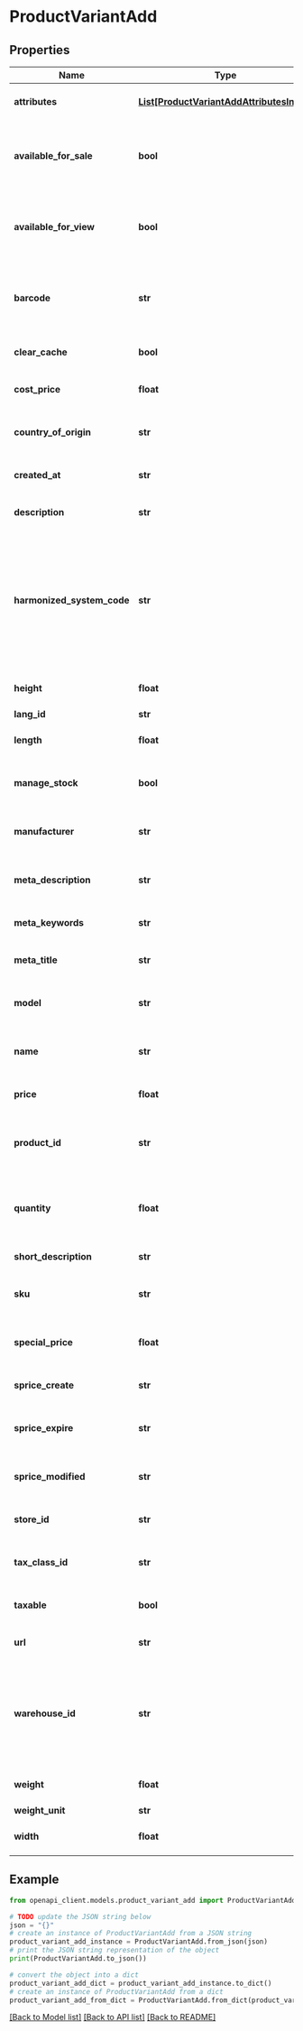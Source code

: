 # ProductVariantAdd


## Properties

Name | Type | Description | Notes
------------ | ------------- | ------------- | -------------
**attributes** | [**List[ProductVariantAddAttributesInner]**](ProductVariantAddAttributesInner.md) | Defines variant&#39;s attributes list | [optional] 
**available_for_sale** | **bool** | Specifies the set of visible/invisible product&#39;s variants for sale | [optional] [default to True]
**available_for_view** | **bool** | Specifies the set of visible/invisible product&#39;s variants for users | [optional] [default to True]
**barcode** | **str** | A barcode is a unique code composed of numbers used as a product identifier. | [optional] 
**clear_cache** | **bool** | Is cache clear required | [optional] [default to True]
**cost_price** | **float** | Defines new product&#39;s cost price | [optional] 
**country_of_origin** | **str** | The country where the inventory item was made | [optional] 
**created_at** | **str** | Defines the date of entity creation | [optional] 
**description** | **str** | Specifies variant&#39;s description | [optional] 
**harmonized_system_code** | **str** | Harmonized System Code. An HSC is a 6-digit identifier that allows participating countries to classify traded goods on a common basis for customs purposes | [optional] 
**height** | **float** | Defines product&#39;s height | [optional] 
**lang_id** | **str** | Language id | [optional] 
**length** | **float** | Defines product&#39;s length | [optional] 
**manage_stock** | **bool** | Defines inventory tracking for product variant | [optional] 
**manufacturer** | **str** | Specifies the product variant&#39;s manufacturer | [optional] 
**meta_description** | **str** | Defines unique meta description of a entity | [optional] 
**meta_keywords** | **str** | Defines unique meta keywords for each entity | [optional] 
**meta_title** | **str** | Defines unique meta title for each entity | [optional] 
**model** | **str** | Specifies variant&#39;s model that has to be added | 
**name** | **str** | Defines variant&#39;s name that has to be added | [optional] 
**price** | **float** | Defines new product&#39;s variant price | [optional] 
**product_id** | **str** | Defines product&#39;s id where the variant has to be added | [optional] 
**quantity** | **float** | Defines product variant&#39;s quantity that has to be added | [optional] [default to 0]
**short_description** | **str** | Defines short description | [optional] 
**sku** | **str** | Defines variant&#39;s sku that has to be added | [optional] 
**special_price** | **float** | Specifies variant&#39;s model that has to be added | [optional] 
**sprice_create** | **str** | Defines the date of special price creation | [optional] 
**sprice_expire** | **str** | Defines the term of special price offer duration | [optional] 
**sprice_modified** | **str** | Defines the date of special price modification | [optional] 
**store_id** | **str** | Add variants specified by store id | [optional] 
**tax_class_id** | **str** | Defines tax classes where entity has to be added | [optional] 
**taxable** | **bool** | Specifies whether a tax is charged | [optional] [default to True]
**url** | **str** | Defines unique product variant&#39;s URL | [optional] 
**warehouse_id** | **str** | This parameter is used for selecting a warehouse where you need to set/modify a product quantity. | [optional] 
**weight** | **float** | Weight | [optional] [default to 0]
**weight_unit** | **str** | Weight Unit | [optional] 
**width** | **float** | Defines product&#39;s width | [optional] 

## Example

```python
from openapi_client.models.product_variant_add import ProductVariantAdd

# TODO update the JSON string below
json = "{}"
# create an instance of ProductVariantAdd from a JSON string
product_variant_add_instance = ProductVariantAdd.from_json(json)
# print the JSON string representation of the object
print(ProductVariantAdd.to_json())

# convert the object into a dict
product_variant_add_dict = product_variant_add_instance.to_dict()
# create an instance of ProductVariantAdd from a dict
product_variant_add_from_dict = ProductVariantAdd.from_dict(product_variant_add_dict)
```
[[Back to Model list]](../README.md#documentation-for-models) [[Back to API list]](../README.md#documentation-for-api-endpoints) [[Back to README]](../README.md)


